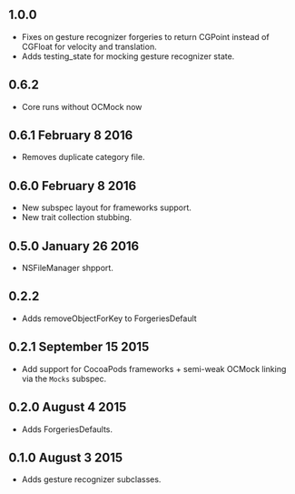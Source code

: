## 1.0.0

- Fixes on gesture recognizer forgeries to return CGPoint instead of CGFloat for velocity and translation.
- Adds testing_state for mocking gesture recognizer state.

## 0.6.2

- Core runs without OCMock now

## 0.6.1 February 8 2016

- Removes duplicate category file.

## 0.6.0 February 8 2016

- New subspec layout for frameworks support.
- New trait collection stubbing.

## 0.5.0 January 26 2016

- NSFileManager shpport.

## 0.2.2

- Adds removeObjectForKey to ForgeriesDefault

## 0.2.1 September 15 2015

- Add support for CocoaPods frameworks + semi-weak OCMock linking via the `Mocks` subspec.

## 0.2.0 August 4 2015

- Adds ForgeriesDefaults.

## 0.1.0 August 3 2015

- Adds gesture recognizer subclasses.
